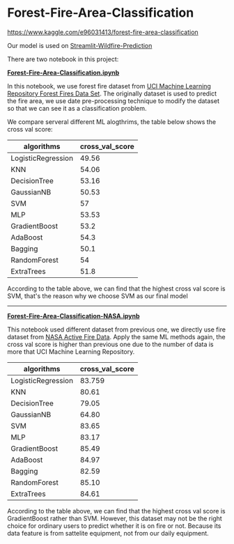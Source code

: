# Forest-Fire-Area-Classification
https://www.kaggle.com/e96031413/forest-fire-area-classification

Our model is used on [Streamlit-Wildfire-Prediction](https://github.com/jason211346/Streamlit-Wildfire-Prediction)

There are two notebook in this project:

**[Forest-Fire-Area-Classification.ipynb](https://github.com/e96031413/Forest-Fire-Area-Classification/blob/master/Forest-Fire-Area-Classification.ipynb)**

In this notebook, we use forest fire dataset from [UCI Machine Learning Repository Forest Fires Data Set](https://archive.ics.uci.edu/ml/datasets/forest+fires). The originally dataset is used to predict the fire area, we use date pre-processing technique to modify the dataset so that we can see it as a classification problem.

We compare serveral different ML alogthrims, the table below shows the cross val score:

|algorithms          |cross_val_score|
|--------------------|----------|
| LogisticRegression | 49.56 |
| KNN                | 54.06 |
| DecisionTree       | 53.16 |
| GaussianNB         | 50.53 |
| SVM                | 57    |
| MLP                | 53.53 |
| GradientBoost      | 53.2  |
| AdaBoost           | 54.3  |
| Bagging            | 50.1  |
| RandomForest       | 54    |
| ExtraTrees         | 51.8  |

According to the table above, we can find that the highest cross val score is SVM, that's the reason why we choose SVM as our final model

---

**[Forest-Fire-Area-Classification-NASA.ipynb](https://github.com/e96031413/Forest-Fire-Area-Classification/blob/master/Forest-Fire-Area-Classification-NASA.ipynb)**

This notebook used different dataset from previous one, we directly use fire dataset from [NASA Active Fire Data](https://firms.modaps.eosdis.nasa.gov/active_fire/#firms-txt). Apply the same ML methods again, the cross val score is higher than previous one due to the number of data is more that UCI Machine Learning Repository.

|algorithms          |cross_val_score|
|--------------------|----------|
| LogisticRegression | 83.759  |
| KNN                | 80.61 |
| DecisionTree       | 79.05 |
| GaussianNB         | 64.80 |
| SVM                | 83.65 |
| MLP                | 83.17 |
| GradientBoost      | 85.49 |
| AdaBoost           | 84.97 |
| Bagging            | 82.59 |
| RandomForest       | 85.10 |
| ExtraTrees         | 84.61 |

According to the table above, we can find that the highest cross val score is GradientBoost rather than SVM. However, this dataset may not be the right choice for ordinary users to predict whether it is on fire or not. Because its data feature is from sattelite equipment, not from our daily equipment.
